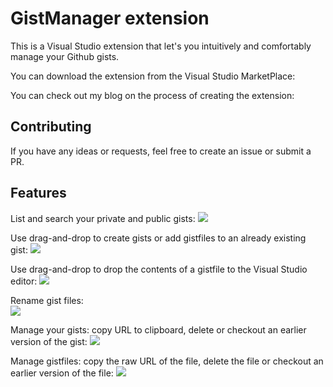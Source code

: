 # GistManager extension

This is a Visual Studio extension that let's you intuitively and comfortably manage your Github gists. 

You can download the extension from the Visual Studio MarketPlace:

You can check out my blog on the process of creating the extension:

## Contributing

If you have any ideas or requests, feel free to create an issue or submit a PR.

## Features

List and search your private and public gists:
![](https://dotnetfalconcontent.blob.core.windows.net/gistextension/list.png)

Use drag-and-drop to create gists or add gistfiles to an already existing gist:
![](https://dotnetfalconcontent.blob.core.windows.net/gistextension/drop.gif)

Use drag-and-drop to drop the contents of a gistfile to the Visual Studio editor:
![](https://dotnetfalconcontent.blob.core.windows.net/gistextension/drag.gif)

Rename gist files:                       
![](https://dotnetfalconcontent.blob.core.windows.net/gistextension/rename.gif)

Manage your gists: copy URL to clipboard, delete or checkout an earlier version of the gist:
![](https://dotnetfalconcontent.blob.core.windows.net/gistextension/gistoptions.png)

Manage gistfiles: copy the raw URL of the file, delete the file or checkout an earlier version of the file:
![](https://dotnetfalconcontent.blob.core.windows.net/gistextension/gistfileoptions.png)
